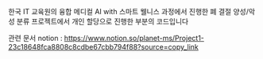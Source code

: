 한국 IT 교육원의 융합 메디컬 AI with 스마트 웰니스 과정에서 진행한
폐 결절 양성/악성 분류 프로젝트에서
개인 할당으로 진행한 부분의 코드입니다

관련 문서
notion : https://www.notion.so/planet-ms/Project1-23c18648fca8808c8cdbe67cbb794f88?source=copy_link
